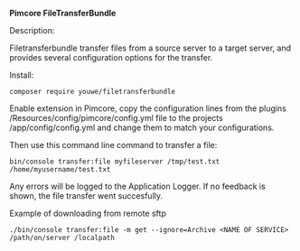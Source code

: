 **Pimcore FileTransferBundle**

Description:

Filetransferbundle transfer files from a source server to a target server,
and provides several configuration options for the transfer.

Install:

    composer require youwe/filetransferbundle

Enable extension in Pimcore, copy the configuration lines from 
the plugins /Resources/config/pimcore/config.yml file to the
projects /app/config/config.yml and change them to match your
configurations.

Then use this command line command to transfer a file:

    bin/console transfer:file myfileserver /tmp/test.txt /home/myusername/test.txt

Any errors will be logged to the Application Logger. If no feedback
is shown, the file transfer went succesfully.

Example of downloading from remote sftp
```
./bin/console transfer:file -m get --ignore=Archive <NAME OF SERVICE> /path/on/server /localpath
```
